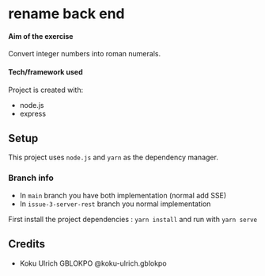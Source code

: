 # rename  back end

#### Aim of the exercise

Convert integer numbers into roman numerals.

#### Tech/framework used

Project is created with:

* node.js
* express

## Setup
This project uses ```node.js``` and ```yarn``` as the dependency manager.

### Branch info
- In ```main``` branch you have both implementation (normal add SSE)
- In ```issue-3-server-rest``` branch you normal implementation


First install the project dependencies : ```yarn install``` and run with ```yarn serve```


## Credits
- Koku Ulrich GBLOKPO @koku-ulrich.gblokpo